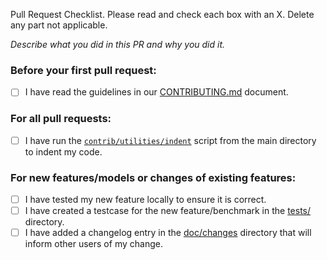 Pull Request Checklist. Please read and check each box with an X. Delete any part not applicable. 

*Describe what you did in this PR and why you did it.*

### Before your first pull request:

* [ ] I have read the guidelines in our [CONTRIBUTING.md](../blob/main/CONTRIBUTING.md) document.

### For all pull requests:

* [ ] I have run the [`contrib/utilities/indent`](../blob/main/contrib/utilities/indent) script from the main directory to indent my code.

### For new features/models or changes of existing features:

* [ ] I have tested my new feature locally to ensure it is correct.
* [ ] I have created a testcase for the new feature/benchmark in the [tests/](../blob/main/tests/) directory.
* [ ] I have added a changelog entry in the [doc/changes](../blob/main/doc/changes) directory that will inform other users of my change.
